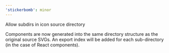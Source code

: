 ```yaml
---
'stickerbomb': minor
---
```


Allow subdirs in icon source directory

Components are now generated into the same directory structure as
the original source SVGs. An export index will be added for each
sub-directory (in the case of React components).
